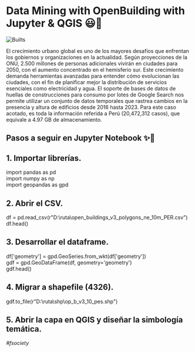 # <h1> Data Mining with OpenBuilding with Jupyter & QGIS 😃🎁 </h1>

![Builts](https://www.tabulado.net/content/images/size/w1200/2024/09/Open-Buildings.jpg)

El crecimiento urbano global es uno de los mayores desafíos que enfrentan los gobiernos y organizaciones en la actualidad. Según proyecciones de la ONU, 2.500 millones de personas adicionales vivirán en ciudades para 2050, con el aumento concentrado en el hemisferio sur. Este crecimiento demanda herramientas avanzadas para entender cómo evolucionan las ciudades, con el fin de planificar mejor la distribución de servicios esenciales como electricidad y agua. El soporte de bases de datos de huellas de construcciones para consumo por lotes de Google Search nos permite utilizar un conjunto de datos temporales que rastrea cambios en la presencia y altura de edificios desde 2016 hasta 2023. Para este caso acotado, es toda la información referida a Perú (20,472,312 casos), que equivale a 4.97 GB de almacenamiento.



## **Pasos a seguir en Jupyter Notebook** ✨🧮</h1>

## 1. Importar librerías.
import pandas as pd    
import numpy as np     
import geopandas as gpd    

## 2. Abrir el CSV.
df = pd.read_csv(r"D:\ruta\open_buildings_v3_polygons_ne_10m_PER.csv")    
df.head()    

## 3. Desarrollar el dataframe.
df['geometry'] = gpd.GeoSeries.from_wkt(df['geometry'])    
gdf = gpd.GeoDataFrame(df, geometry='geometry')    
gdf.head()    

## 4. Migrar a shapefile (4326).
gdf.to_file(r"D:\ruta\shp\op_b_v3_10_pes.shp")    


## 5. Abrir la capa en QGIS y diseñar la simbología temática.  


    



_#fsociety_


 







